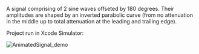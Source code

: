 A signal comprising of 2 sine waves offseted by 180 degrees. 
Their amplitudes are shaped by an inverted parabolic curve (from no attenuation in the middle up to total attenuation at the leading and trailing edge).

Project run in Xcode Simulator:

![AnimatedSignal_demo](https://github.com/user-attachments/assets/34050092-8423-419b-b4bf-d1f453810c89)
